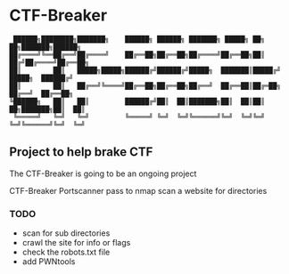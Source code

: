 # CTF-Breaker
```             
 ██████╗████████╗███████╗    ██████╗ ██████╗ ███████╗ █████╗ ██╗  ██╗███████╗██████╗ 
██╔════╝╚══██╔══╝██╔════╝    ██╔══██╗██╔══██╗██╔════╝██╔══██╗██║ ██╔╝██╔════╝██╔══██╗
██║        ██║   █████╗█████╗██████╔╝██████╔╝█████╗  ███████║█████╔╝ █████╗  ██████╔╝
██║        ██║   ██╔══╝╚════╝██╔══██╗██╔══██╗██╔══╝  ██╔══██║██╔═██╗ ██╔══╝  ██╔══██╗
╚██████╗   ██║   ██║         ██████╔╝██║  ██║███████╗██║  ██║██║  ██╗███████╗██║  ██║
 ╚═════╝   ╚═╝   ╚═╝         ╚═════╝ ╚═╝  ╚═╝╚══════╝╚═╝  ╚═╝╚═╝  ╚═╝╚══════╝╚═╝  ╚═╝
```

                                                                                     



## Project to help brake CTF

The CTF-Breaker is going to be an ongoing project 

CTF-Breaker
Portscanner pass to nmap 
scan a website for directories


### TODO
- scan for sub directories
- crawl the site for info or flags
- check the robots.txt file
- add PWNtools